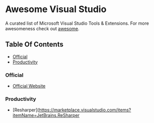 # Awesome Visual Studio
A curated list of Microsoft Visual Studio Tools &amp; Extensions. For more awesomeness check out [awesome](https://github.com/sindresorhus/awesome).

## Table Of Contents
- [Official](#syntax)
- [Productivity](#productivity)

### Official
- [Official Website](https://www.visualstudio.com)

### Productivity
- [Resharper](https://marketplace.visualstudio.com/items?itemName=JetBrains.ReSharper
<!--stackedit_data:
eyJoaXN0b3J5IjpbMTA4NTUyNjk2OV19
-->